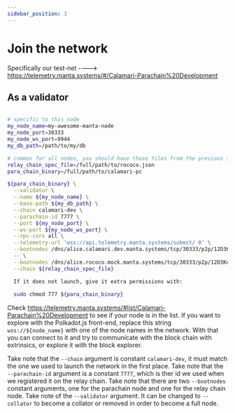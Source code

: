 ```yaml
---
sidebar_position: 3
---
```


# Join the network

Specifically our test-net ----> https://telemetry.manta.systems/#/Calamari-Parachain%20Development

## As a validator

```bash

# specific to this node
my_node_name=my-awesome-manta-node
my_node_port=30333
my_node_ws_port=9944
my_db_path=/path/to/my/db

# common for all nodes, you should have those files from the previous section
relay_chain_spec_file=/full/path/to/rococo.json
para_chain_binary=/full/path/to/calamari-pc

${para_chain_binary} \
  --validator \
  --name ${my_node_name} \
  --base-path ${my_db_path} \
  --chain calamari-dev \
  --parachain-id 7777 \
  --port ${my_node_port} \
  --ws-port ${my_node_ws_port} \
  --rpc-cors all \
  --telemetry-url 'wss://api.telemetry.manta.systems/submit/ 0' \
  --bootnodes /dns/alice.calamari.dev.manta.systems/tcp/30333/p2p/12D3KooWHPLqWuSDzVgMLor9DVcwoSxV27pKVqzuFcEH2ogyLNBu \
  -- \
  --bootnodes /dns/alice.rococo.mock.manta.systems/tcp/30333/p2p/12D3KooWJMcEQUbxq2CE1qoCqHCWxqjBfnpfeBCyqqrHBABJKbVr \
  --chain ${relay_chain_spec_file}

  If it does not launch, give it extra permissions with:
  
  sudo chmod 777 ${para_chain_binary}
```

Check https://telemetry.manta.systems/#list/Calamari-Parachain%20Development to see if your node is in the list.
If you want to explore with the Polkadot.js front-end, replace this string ``wss://${node_name}`` with one of the node names in the network.
With that you can connect to it and try to communicate with the block chain with extrinsics, or explore it with the block explorer.

Take note that the ``--chain`` argument is constant ``calamari-dev``, it must match the one we used to launch the network in the first place.
Take note that the ``--parachain-id`` argument is a constant ``7777``, which is ther id we used when we registered it on the relay chain.
Take note that there are two ``--bootnodes`` constant arguments, one for the parachain node and one for the relay chain node.
Take note of the ``--validator`` argument. It can be changed to ``--collator`` to become a collator or removed in order to become a full node.